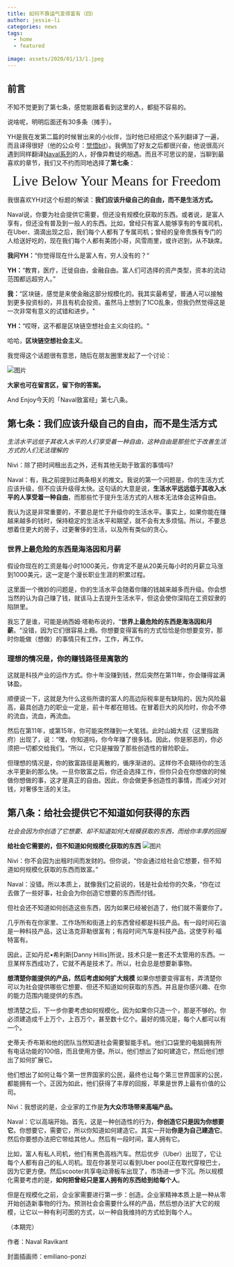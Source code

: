 ```yaml
---
title: 如何不靠运气变得富有（四）
author: jessie-li
categories: news
tags:
  - home
  - featured
 
image: assets/2020/01/13/1.jpeg
---
```

## 前言
不知不觉更到了第七条，感觉能跟着看到这里的人，都挺不容易的。

说啥呢，明明后面还有30多条（摊手）。

YH是我在发第二篇的时候冒出来的小伙伴，当时他已经把这个系列翻译了一遍，而且译得很好（他的公众号：[觉悟bit](http://mp.weixin.qq.com/s?__biz=MzA3NTM1MDMzNQ==&mid=2247484148&idx=1&sn=da6c1a2d4bc929f2a3be96879cf5812d&chksm=9f70aaa4a80723b24337c3f819ba26c5897147beecb5fdaf1fb05958b17150668ed49b7667a9&scene=21#wechat_redirect)）。我俩加了好友之后都很兴奋，他说很高兴遇到同样翻译[Naval系列](http://mp.weixin.qq.com/s?__biz=MzU5NjQxNzQ3Mw==&mid=2247483924&idx=1&sn=3f748c8437323f43af38773738df7640&chksm=fe624cbac915c5accf5b01fd3cef903bb54a22ecdc9799eb74e84fa427a8df49ee71e4becbc2&scene=21#wechat_redirect)的人，好像异教徒的相遇。而且不可思议的是，当聊到最喜欢的章节，我们又不约而同地选择了**第七条**：
<center><font face="宋体" size=6>Live Below Your Means for Freedom</font></center>   

我很喜欢YH对这个标题的解读：**我们应该升级自己的自由，而不是生活方式。**

Naval说，你要为社会提供它需要，但还没有规模化获取的东西。或者说，是富人享有，但还没有普及到一般人的东西。比如，曾经只有富人能够享有的专属司机，在Uber、滴滴出现之后，我们每个人都有了专属司机；曾经的皇帝贵族有专门的人给送好吃的，现在我们每个人都有美团小哥，风雪雨里，或许迟到，从不缺席。

**我问YH：**“你觉得现在什么是富人有，穷人没有的？“

**YH：**“教育，医疗，迁徙自由，金融自由。富人们可选择的资产类型，资本的流动范围都远超穷人。”

**我：**“区块链，感觉是来使金融这部分规模化的。我其实最希望，普通人可以接触到更多投资标的，并且有机会投资。虽然马上想到了1CO乱象，但我仍然觉得这是一次非常有意义的试错和进步。"

**YH：**“哎呀，这不都是区块链空想社会主义向往的。“

哈哈，**区块链空想社会主义**。

我觉得这个话题很有意思，随后在朋友圈里发起了一个讨论：

![图片](/assets/2020/01/13/2.png) 

**大家也可在留言区，留下你的答案。**

And Enjoy今天的「Naval致富经」第七八条。

## 第七条：我们应该升级自己的自由，而不是生活方式
*生活水平远低于其收入水平的人们享受着一种自由，这种自由是那些忙于改善生活方式的人们无法理解的*

Nivi：除了把时间租出去之外，还有其他无助于致富的事情吗?

Naval：有，我之前提到过两条相关的推文。我说的第一个问题是，你的生活方式应该升级，但不应该升级得太快。这句话的大意是说，**生活水平远远低于其收入水平的人享受着一种自由**，而那些忙于提升生活方式的人根本无法体会这种自由。

我认为这是非常重要的，不要总是忙于升级你的生活水平。事实上，如果你能在赚越来越多的钱时，保持稳定的生活水平和期望，就不会有太多烦恼。所以，不要总想着住更大的房子，过更奢侈的生活，以及所有类似的贪心。

### 世界上最危险的东西是海洛因和月薪
假设你现在的工资是每小时1000美元，你肯定不是从20美元每小时的月薪立马涨到1000美元，这一定是个漫长职业生涯的积累过程。

这里面一个微妙的问题是，你的生活水平会随着你赚的钱越来越多而升级。你会想当然的认为自己赚了钱，就该马上去提升生活水平，但这会使你深陷在工资奴隶的陷阱里。

我忘了是谁，可能是纳西姆·塔勒布说的，“**世界上最危险的东西是海洛因和月薪**。“没错，因为它们很容易上瘾。你想要变得富有的方式恰恰是你想要变穷，那时你能做（想做）的事情只有工作，工作，再工作。

### 理想的情况是，你的赚钱路径是离散的
这就是科技产业的运作方式。你十年没赚到钱，然后突然在第11年，你会赚得盆满钵盈。

顺便说一下，这就是为什么这些所谓的富人的高边际税率是有缺陷的，因为风险最高，最具创造力的职业一定是，前十年都在赔钱。在冒着巨大的风险时，你会不停的流血，流血，再流血。

然后在第11年，或第15年，你可能突然赚到一大笔钱。此时山姆大叔（这里指政府）出现了，说：“嘿，你知道吗，你今年赚了很多钱。因此，你是邪恶的，你必须把一切都交给我们。“所以，它只是摧毁了那些创造性的冒险职业。

但理想的情况是，你的致富路径是离散的，循序渐进的。这样你不会期待你的生活水平更新的那么快。一旦你致富之后，你还会选择工作，但你只会在你想做的时候做你想做的事，这才是真正的自由。因此，你会做更多创造性的事情，而减少对对钱，对奢侈生活的关注。

## 第八条：给社会提供它不知道如何获得的东西
*社会会因为你创造了它想要、却不知道如何大规模获取的东西，而给你丰厚的回报*

**给社会它需要的，但不知道如何规模化获取的东西**
![图片](/assets/2020/01/13/3.png) 

Nivi：你不会因为出租时间而发财的。但你说，“你会通过给社会它想要，但不知道如何规模化获取的东西而致富。”

Naval：没错。所以本质上，就像我们之前说的，钱是社会给你的欠条，“你在过去做了一些好事，社会会为你创造它想要的东西而付钱。

但社会还不知道如何创造这些东西，因为如果已经被创造了，他们就不需要你了。

几乎所有在你家里、工作场所和街道上的东西曾经都是科技产品。有一段时间石油是一种科技产品，这让洛克菲勒很富有；有段时间汽车是科技产品，这使亨利·福特富有。

因此，正如丹尼•希利斯[Danny Hillis]所说，技术只是一套还不太管用的东西。一旦某样东西成功了，它就不再是技术了。所以，社会总是想要新事物。

**想清楚你能提供的产品，然后考虑如何扩大规模**
如果你想要变得富有，弄清楚你可以为社会提供哪些它想要、但还不知道如何获取的东西。并且是你感兴趣、在你的能力范围内能提供的东西。

想清楚之后，下一步你要考虑如何规模化。因为如果你只造一个，那是不够的。你必须建造成千上万个，上百万个，甚至数十亿个。最好的情况是，每个人都可以有一个。

史蒂夫·乔布斯和他的团队当然知道社会需要智能手机。他们口袋里的电脑拥有所有电话功能的100倍，而且使用方便。所以，他们想出了如何建造它，然后他们想出了如何扩展它。

他们想出了如何让每个第一世界国家的公民，最终也让每个第三世界国家的公民，都能拥有一个。正因为如此，他们获得了丰厚的回报，苹果是世界上最有价值的公司。

Nivi：我想说的是，企业家的工作是**为大众市场带来高端产品。**

Naval：它以高端开始。首先，这是一种创造性的行为，**你创造它只是因为你想要它**。你想要它，需要它，所以你知道如何建造它。其实一开始**你是为自己建造它**。然后你要想办法把它带给其他人。然后有一段时间，富人拥有它。

比如，富人有私人司机，他们有黑色高档汽车。然后优步（Uber）出现了，它让每个人都有自己的私人司机。现在你甚至可以看到Uber pool正在取代穿梭巴士，因为它更方便。然后scooter共享电动滑板车出现了，市场进一步下沉。所以规模化需要考虑的是，**如何把曾经只是富人拥有的东西给到给每个人**。

但是在规模化之前，企业家需要进行第一步：创造。企业家精神本质上是一种从零开始创造新事物的行为。预测社会会需要什么样的产品，然后想办法扩大它的规模，让它以一种有利可图的方式，以一种自我维持的方式给到每个人。

（本期完）

作者：Naval Ravikant 

封面插画师：emiliano-ponzi


